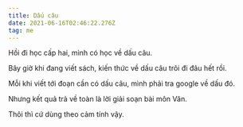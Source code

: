 ```yaml
---
title: Dấu câu
date: 2021-06-16T02:46:22.276Z
tag: me
---
```

Hồi đi học cấp hai, mình có học về dấu câu.

Bây giờ khi đang viết sách, kiến thức về dấu câu trôi đi đâu hết rồi.

Mỗi khi viết tới đoạn cần có dấu câu, mình phải tra google về dấu đó.

Nhưng kết quả trả về toàn là lời giải soạn bài môn Văn.

Thôi thì cứ dùng theo cảm tính vậy.